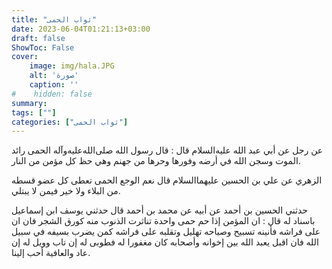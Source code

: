 ```yaml
---
title: "ثواب الحمى"
date: 2023-06-04T01:21:13+03:00
draft: false
ShowToc: False
cover:
    image: img/hala.JPG
    alt: 'صورة'
    caption: ''
#    hidden: false
summary: 
tags: [""]
categories: ["ثواب الحمى"]
---
```

عن رجل عن
أبي عبد الله عليه‌السلام قال : قال رسول الله صلى‌الله‌عليه‌وآله الحمى رائد الموت وسجن
الله في أرضه وفورها وحرها من جهنم وهي حظ كل مؤمن من النار.

الزهري عن علي بن الحسين عليهما‌السلام قال نعم الوجع الحمى تعطى
كل عضو قسطه من البلاء ولا خير فيمن لا يبتلي.

حدثني الحسين بن أحمد عن أبيه عن محمد بن أحمد قال حدثني يوسف
ابن إسماعيل باسناد له قال : ان المؤمن إذا حم حمى واحدة تناثرت
الذنوب منه كورق الشجر فان ان على فراشه فأنينه تسبيح وصياحه
تهليل وتقلبه على فراشه كمن يضرب بسيفه في سبيل الله فان اقبل يعبد
الله بين إخوانه وأصحابه كان مغفورا له فطوبى له إن تاب وويل له إن
عاد والعافية أحب إلينا.


